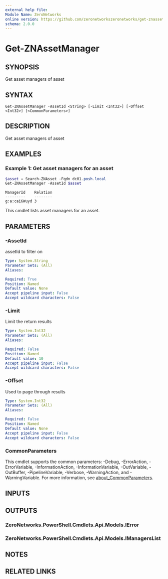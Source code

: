 ```yaml
---
external help file:
Module Name: ZeroNetworks
online version: https://github.com/zeronetworkszeronetworks/get-znassetmanager
schema: 2.0.0
---
```


# Get-ZNAssetManager

## SYNOPSIS
Get asset managers of asset

## SYNTAX

```
Get-ZNAssetManager -AssetId <String> [-Limit <Int32>] [-Offset <Int32>] [<CommonParameters>]
```

## DESCRIPTION
Get asset managers of asset

## EXAMPLES

### Example 1: Get asset managers for an asset
```powershell
$asset = Search-ZNAsset -Fqdn dc01.posh.local
Get-ZNAssetManager -AssetId $asset
```

```output
ManagerId    Relation
---------    --------
g:a:cai6Wuyd 3
```

This cmdlet lists asset managers for an asset.

## PARAMETERS

### -AssetId
assetId to filter on

```yaml
Type: System.String
Parameter Sets: (All)
Aliases:

Required: True
Position: Named
Default value: None
Accept pipeline input: False
Accept wildcard characters: False
```

### -Limit
Limit the return results

```yaml
Type: System.Int32
Parameter Sets: (All)
Aliases:

Required: False
Position: Named
Default value: 10
Accept pipeline input: False
Accept wildcard characters: False
```

### -Offset
Used to page through results

```yaml
Type: System.Int32
Parameter Sets: (All)
Aliases:

Required: False
Position: Named
Default value: None
Accept pipeline input: False
Accept wildcard characters: False
```

### CommonParameters
This cmdlet supports the common parameters: -Debug, -ErrorAction, -ErrorVariable, -InformationAction, -InformationVariable, -OutVariable, -OutBuffer, -PipelineVariable, -Verbose, -WarningAction, and -WarningVariable. For more information, see [about_CommonParameters](http://go.microsoft.com/fwlink/?LinkID=113216).

## INPUTS

## OUTPUTS

### ZeroNetworks.PowerShell.Cmdlets.Api.Models.IError

### ZeroNetworks.PowerShell.Cmdlets.Api.Models.IManagersList

## NOTES

## RELATED LINKS

